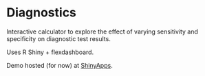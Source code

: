 # Diagnostics
Interactive calculator to explore the effect of varying sensitivity and specificity on diagnostic test results.

Uses R Shiny + flexdashboard.

Demo hosted (for now) at [ShinyApps](https://neilfws.shinyapps.io/diagnostic_test_calculator/).
